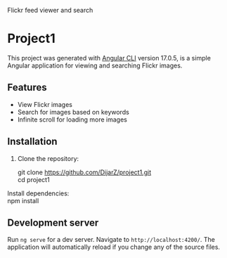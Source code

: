 
Flickr feed viewer and search

# Project1

This project was generated with [Angular CLI](https://github.com/angular/angular-cli) version 17.0.5, is a simple Angular application for viewing and searching Flickr images.

## Features

- View Flickr images
- Search for images based on keywords
- Infinite scroll for loading more images


## Installation
1. Clone the repository:

   git clone https://github.com/DijarZ/project1.git  
     cd project1  

   
Install dependencies:  
  npm install


## Development server

Run `ng serve` for a dev server. Navigate to `http://localhost:4200/`. The application will automatically reload if you change any of the source files.


